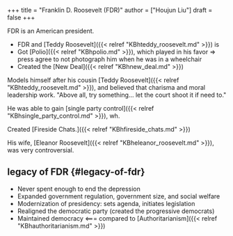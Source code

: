+++
title = "Franklin D. Roosevelt (FDR)"
author = ["Houjun Liu"]
draft = false
+++

FDR is an American president.

-   FDR and [Teddy Roosevelt]({{< relref "KBhteddy_roosevelt.md" >}}) is
-   Got [Polio]({{< relref "KBhpolio.md" >}}), which played in his favor =&gt; press agree to not photograph him when he was in a wheelchair
-   Created the [New Deal]({{< relref "KBhnew_deal.md" >}})

Models himself after his cousin [Teddy Roosevelt]({{< relref "KBhteddy_roosevelt.md" >}}), and believed that charisma and moral leadership work. "Above all, try something... let the court shoot it if need to."

He was able to gain [single party control]({{< relref "KBhsingle_party_control.md" >}}), wh.

Created [Fireside Chats.]({{< relref "KBhfireside_chats.md" >}})

His wife, [Eleanor Roosevelt]({{< relref "KBheleanor_roosevelt.md" >}}), was very controversial.


## legacy of FDR {#legacy-of-fdr}

-   Never spent enough to end the depression
-   Expanded government regulation, government size, and social welfare
-   Modernization of presidency: sets agenda, initiates legislation
-   Realigned the democratic party (created the progressive democrats)
-   Maintained democracy &lt;=== compared to [Authoritarianism]({{< relref "KBhauthoritarianism.md" >}})